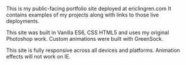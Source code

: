 This is my public-facing portfolio site deployed at ericlingren.com  It contains examples of my projects along with links to those live deployments.  

This site was built in Vanilla ES6, CSS HTML5 and uses my original Photoshop work.  Custom animations were built with GreenSock.

This site is fully responsive across all devices and platforms.  Animation effects will not work on IE.

